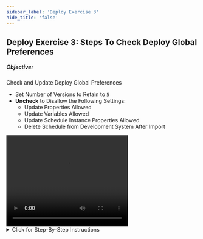 ```yaml
---
sidebar_label: 'Deploy Exercise 3'
hide_title: 'false'
---
```


## Deploy Exercise 3: Steps To Check Deploy Global Preferences

##### Objective:

Check and Update Deploy Global Preferences

- Set Number of Versions to Retain to ```5```
- **Uncheck** to Disallow the Following Settings:
  - Update Properties Allowed
  - Update Variables Allowed
  - Update Schedule Instance Properties Allowed
  - Delete Schedule from Development System After Import

<video width="320" height="240" controls>
  <source src="imgdeploy/Deploy_GlobalPreferences.mp4" type="video/mp4"></source>
Your browser does not support the video tag.
</video>

<details>

<summary>Click for Step-By-Step Instructions</summary>

#### Check And Update (As Necessary) Deploy Global Preferences

1.	Open the Deploy Client using the **Administration User**
2.	Under the **Administration** section, click **Settings**
3.	Set the **Number of Versions to Retain** to ```5```
4.	Uncheck the **Update Properties Allowed** checkbox
5.	Uncheck the **Update Variables Allowed** checkbox
6.  Uncheck the **Update Schedule Instance Properties Allowed** checkbox
7.  Uncheck the **Delete Schedule from Development System After Import** checkbox
7.	Click the **Save** button to save changes to the **Global Preferences**

</details>